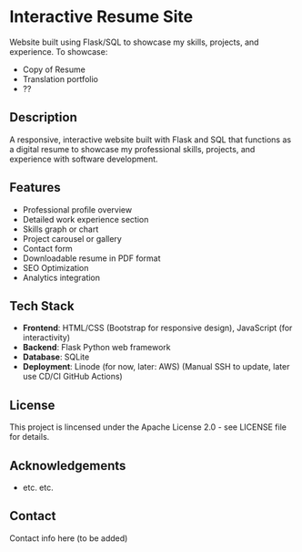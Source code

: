 # Interactive Resume Site
Website built using Flask/SQL to showcase my skills, projects, and experience.
To showcase:
- Copy of Resume
- Translation portfolio
- ??

## Description
A responsive, interactive website built with Flask and SQL that functions as a digital resume to showcase my professional skills, projects, and experience with software development.

## Features
- Professional profile overview
- Detailed work experience section
- Skills graph or chart
- Project carousel or gallery
- Contact form
- Downloadable resume in PDF format
- SEO Optimization
- Analytics integration

## Tech Stack
- **Frontend**: HTML/CSS (Bootstrap for responsive design), JavaScript (for interactivity)
- **Backend**: Flask Python web framework
- **Database**: SQLite
- **Deployment**: Linode (for now, later: AWS) (Manual SSH to update, later use CD/CI GitHub Actions)
  
## License
This project is lincensed under the Apache License 2.0 - see LICENSE file for details.

## Acknowledgements
- etc. etc.

## Contact
Contact info here (to be added)

